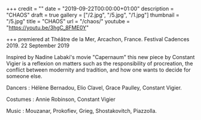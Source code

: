 +++
credit = ""
date = "2019-09-22T00:00:00+01:00"
description = "CHAOS"
draft = true
gallery = ["/2.jpg", "/5.jpg", "/1.jpg"]
thumbnail = "/5.jpg"
title = "CHAOS"
url = "/chaos/"
youtube = "https://youtu.be/3hgC_8FME0Y"

+++
premiered at Théâtre de la Mer, Arcachon, France. Festival Cadences 2019. 22 September 2019

Inspired by Nadine Labaki's movie "Capernaum" this new piece by Constant Vigier is a reflexion on matters such as the responsibility of procreation, the conflict between modernity and tradition, and how one wants to decide for someone else.

Dancers : Hélène Bernadou, Elio Clavel, Grace Paulley, Constant Vigier.

Costumes : Annie Robinson, Constant Vigier

Music : Mouzanar, Prokofiev, Grieg, Shostakovitch, Piazzolla.